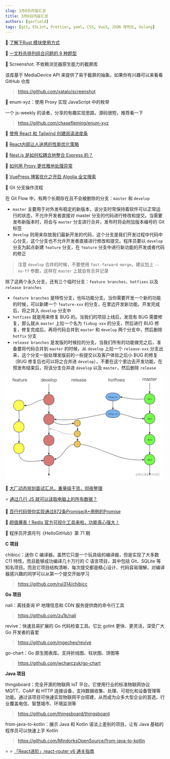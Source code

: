 ```yaml
---
slug: 3月6日内容汇总
title: 3月6日内容汇总
authors: [garfield]
tags: [git, ESLint, Prettier, yaml, CSS, Vue3, JSON 序列化, Golang]
---
```


📒 [了解下Rust 模块使用方式](https://juejin.cn/post/7070481262749679653)

🌛 [一文秒杀排列组合问题的 9 种题型](https://mp.weixin.qq.com/s/nrTpZ9b9RvfNsaEkJoHMvg)

📒 Screenshot: 不依赖浏览器原生能力的截屏库

该库基于 MediaDevice API 来提供了易于截屏的抽象。如果你有兴趣可以来看看 GitHub 仓库

> https://github.com/xataio/screenshot

📒 enum-xyz：使用 Proxy 实现 JavaScript 中的枚举

一个 js-weekly 的读者，分享的有趣实现思路。源码很短，推荐看一下

> https://github.com/chasefleming/enum-xyz

📒 [使用 React 和 Tailwind 创建阅读进度条](https://mp.weixin.qq.com/s/E82Kz14tnG4hRSmwZQmacQ)

📒 [React内部让人迷惑的性能优化策略](https://juejin.cn/post/7070395594379886629)

📒 [Nest.js 是如何松耦合地整合 Express 的？](https://juejin.cn/post/7070377945553977357)

📒 [如何用 Proxy 更优雅地处理异常](https://juejin.cn/post/7070120806214271012)

📒 [VuePress 博客优化之开启 Algolia 全文搜索](https://juejin.cn/post/7070109475419455519)

📒 Git 分支操作流程

在 Git Flow 中，有两个长期存在且不会被删除的分支：`master` 和 `develop`

- `master` 主要用于对外发布稳定的新版本，该分支时常保持着软件可以正常运行的状态，不允许开发者直接对 master 分支的代码进行修改和提交。当需要发布新版本时，将会与 `master` 分支进行合并，发布时将会附加版本编号的 Git 标签
- `develop` 则用来存放我们最新开发的代码，这个分支是我们开发过程中代码中心分支，这个分支也不允许开发者直接进行修改和提交。程序员要以 `develop` 分支为起点新建 `feature` 分支，在 `feature` 分支中进行新功能的开发或者代码的修正

> 注意 `develop` 合并的时候，不要使用 `fast-farward merge`，建议加上 `--no-ff` 参数，这样在 `master` 上就会有合并记录

除了这两个永久分支，还有三个临时分支：`feature branches`、`hotfixes` 以及 `release branches`

- `feature branches` 是特性分支，也叫功能分支。当你需要开发一个新的功能的时候，可以新建一个 `feature-xxx` 的分支，在里边开发新功能，开发完成后，将之并入 `develop` 分支中
- `hotfixes` 就是用来修复 BUG 的。当我们的项目上线后，发现有 BUG 需要修复，那么就从 `master` 上拉一个名为 `fixbug-xxx` 的分支，然后进行 BUG 修复，修复完成后，再将代码合并到 `master` 和 `develop` 两个分支中，然后删除 `hotfix` 分支
- `release branches` 是发版的时候拉的分支。当我们所有的功能做完之后，准备要将代码合并到 `master` 的时候，从 `develop` 上拉一个 `release-xxx` 分支出来，这个分支一般处理发版前的一些提交以及客户体验之后小 BUG 的修复（BUG 修复后也可以将之合并进 `develop`），不要在这个里边去开发功能，在预发布结束后，将该分支合并进 `develop` 以及 `master`，然后删除 `release`

![image](./git-flow.png)

📒 [大厂动态规划面试汇总，重量级干货，彻夜整理](https://mp.weixin.qq.com/s/-u7tnhD8YoOV9bkC62S6Pg)

⭐️ [通过几行 JS 就可以读取电脑上的所有数据？](https://mp.weixin.qq.com/s/1oDNxf5xHwlUUpJSVkqazg)

📒 [百行代码带你实现通过872条Promise/A+用例的Promise](https://mp.weixin.qq.com/s/A1uuU7DdBlUF-E6ZqlpOCw)

📒 [颜值爆表！Redis 官方可视化工具来啦，功能真心强大！](https://mp.weixin.qq.com/s/KIcn2TAwY58JGoWiz82Q2g)

📒 程序员开源月刊《HelloGitHub》第 71 期

**C 项目**

chibicc：迷你 C 编译器。虽然它只是一个玩具级的编译器，但是实现了大多数 C11 特性，而且能够成功编译几十万行的 C 语言项目，其中包括 Git、SQLite 等知名项目。而且它项目结构清晰、每次提交都是精心设计、代码容易理解，对编译器感兴趣的同学可以从第一个提交开始学习

> https://github.com/rui314/chibicc

**Go 项目**

nali：离线查询 IP 地理信息和 CDN 服务提供商的命令行工具

> https://github.com/zu1k/nali

revive：快速且易扩展的 Go 代码检查工具。它比 golint 更快、更灵活，深受广大 Go 开发者的喜爱

> https://github.com/mgechev/revive

go-chart：Go 原生图表库。支持折线图、柱状图、饼图等

> https://github.com/wcharczuk/go-chart

**Java 项目**

thingsboard：完全开源的物联网 IoT 平台。它使用行业的标准物联网协议 MQTT、CoAP 和 HTTP 连接设备，支持数据收集、处理、可视化和设备管理等功能。通过该项目可快速实现物联网平台搭建，从而成为众多大型企业的首选，行业覆盖电信、智慧城市、环境监测等

> https://github.com/thingsboard/thingsboard

from-java-to-kotlin：展示 Java 和 Kotlin 语法上差别的项目。让有 Java 基础的程序员可以快速上手 Kotlin

> https://github.com/MindorksOpenSource/from-java-to-kotlin

⭐️ ⭐️ [「React进阶」react-router v6 通关指南](https://juejin.cn/post/7069555976717729805)
